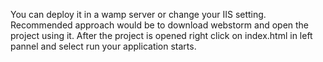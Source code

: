 You can deploy it in a wamp server or change your IIS setting.
Recommended approach would be to download webstorm and open the project using it.
After the project is opened right click on index.html in left pannel and select run your application starts.
